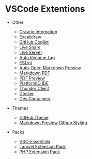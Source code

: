 # VSCode Extentions

- Other
  - [Draw.io Integration](https://marketplace.visualstudio.com/items?itemName=hediet.vscode-drawio)
  - [Excalidraw](https://marketplace.visualstudio.com/items?itemName=pomdtr.excalidraw-editor)
  - [GitHub Copilot](https://marketplace.visualstudio.com/items?itemName=GitHub.copilot)
  - [Live Share](https://marketplace.visualstudio.com/items?itemName=MS-vsliveshare.vsliveshare)
  - [Live Server](https://marketplace.visualstudio.com/items?itemName=ritwickdey.LiveServer)
  - [Auto Rename Tag](https://marketplace.visualstudio.com/items?itemName=formulahendry.auto-rename-tag)
  - [ESLint](https://marketplace.visualstudio.com/items?itemName=dbaeumer.vscode-eslint)
  - [Auto-Open Markdown Preview](https://marketplace.visualstudio.com/items?itemName=hnw.vscode-auto-open-markdown-preview)
  - [Markdown PDF](https://marketplace.visualstudio.com/items?itemName=yzane.markdown-pdf)
  - [PDF Preview](https://marketplace.visualstudio.com/items?itemName=analytic-signal.preview-pdf)
  - [PlatformIO IDE](https://marketplace.visualstudio.com/items?itemName=platformio.platformio-ide)
  - [Thunder Client](https://marketplace.visualstudio.com/items?itemName=rangav.vscode-thunder-client)
  - [Docker](https://marketplace.visualstudio.com/items?itemName=ms-azuretools.vscode-docker)
  - [Dev Containers](https://marketplace.visualstudio.com/items?itemName=ms-vscode-remote.remote-containers)

- Themes
  - [GitHub Theme](https://marketplace.visualstudio.com/items?itemName=GitHub.github-vscode-theme)
  - [Markdown Preview Github Styling](https://marketplace.visualstudio.com/items?itemName=bierner.markdown-preview-github-styles)

- Packs
  - [VSC-Essentials](https://marketplace.visualstudio.com/items?itemName=Gydunhn.vsc-essentials)
  - [Laravel Extension Pack](https://marketplace.visualstudio.com/items?itemName=onecentlin.laravel-extension-pack)
  - [PHP Extension Pack](https://marketplace.visualstudio.com/items?itemName=xdebug.php-pack)
